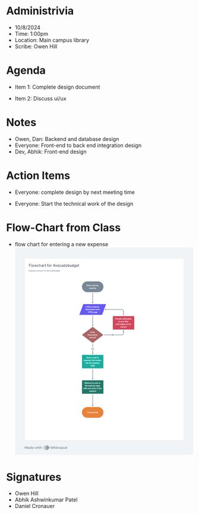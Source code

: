 # Administrivia
- 10/8/2024
- Time: 1:00pm
- Location: Main campus library
- Scribe: Owen Hill

# Agenda
- Item 1: Complete design document

- Item 2: Discuss ui/ux

# Notes
- Owen, Dan: Backend and database design
- Everyone: Front-end to back end integration design
- Dev, Abhik: Front-end design

# Action Items
- Everyone: complete design by next meeting time

- Everyone: Start the technical work of the design

# Flow-Chart from Class
- flow chart for entering a new expense
![Alt Text](./Process_Flow_Chart.png)

# Signatures

- Owen Hill
- Abhik Ashwinkumar Patel
- Daniel Cronauer

